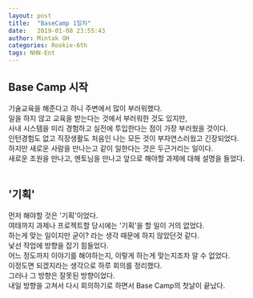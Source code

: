 ```yaml
---
layout: post
title:  "BaseCamp 1일차"
date:   2019-01-08 23:55:43
author: Mintak OH
categories: Rookie-6th
tags: NHN-Ent
---
```


## Base Camp 시작
기술교육을 해준다고 하니 주변에서 많이 부러워했다. <br/>
일을 하지 않고 교육을 받는다는 것에서 부러워한 것도 있지만, <br/>
사내 시스템을 미리 경험하고 실전에 투입한다는 점이 가장 부러웠을 것이다. <br/>
인턴경험도 없고 직장생활도 처음인 나는 모든 것이 부자연스러웠고 긴장되었다. <br/>
하지만 새로운 사람을 만나는고 같이 일한다는 것은 두근거리는 일이다. <br/>
새로운 조원을 만나고, 멘토님을 만나고 앞으로 해야할 과제에 대해 설명을 들었다. <br/>
<br/>
## '기획'
먼저 해야할 것은 '기획'이었다. <br/>
여태까지 과제나 프로젝트할 당시에는 '기획'을 할 일이 거의 없었다. <br/>
하는게 맞는 일이지만 굳이? 라는 생각 때문에 하지 않았던것 같다. <br/>
낯선 작업에 방향을 잡기 힘들었다. <br/>
어느 정도까지 이야기를 해야하는지, 이렇게 하는게 맞는지조차 알 수 없었다. <br/>
이정도면 되겠지라는 생각으로 하루 회의를 정리했다. <br/>
그러나 그 방향은 잘못된 방향이었다. <br/>
내일 방향을 고쳐서 다시 회의하기로 하면서 Base Camp의 첫날이 끝났다. <br/>
